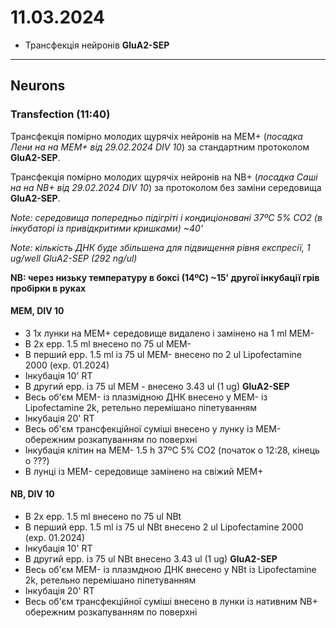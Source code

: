 11.03.2024
=========
- Трансфекція нейронів __GluA2-SEP__

---

## Neurons
### Transfection (11:40)
Трансфекція помірно молодих щурячіх нейронів на MEM+ (_посадка Лени на на MEM+ від 29.02.2024 DIV 10_) за стандартним протоколом  __GluA2-SEP__.

Трансфекція помірно молодих щурячіх нейронів на NB+ (_посадка Саші на на NB+ від 29.02.2024 DIV 10_) за протоколом без заміни середовища  __GluA2-SEP__.

_Note: середовища попередньо підігріті і кондиціоновані 37ºC 5% CO2 (в інкубаторі із привідкритими кришками) ~40'_

_Note: кількість ДНК буде збільшена для підвищення рівня експресії, 1 ug/well  GluA2-SEP (292 ng/ul)_

__NB: через низьку температуру в боксі (14ºC) ~15' другої інкубації грів пробірки в руках__

#### MEM, DIV 10
- З 1x лунки на MEM+  середовище видалено і замінено на 1 ml MEM-
- В 2x epp. 1.5 ml внесено по 75 ul MEM-
- В перший epp. 1.5 ml із 75 ul MEM- внесено по 2 ul Lipofectamine 2000 (exp. 01.2024)
- Інкубація 10' RT
- В другий epp. із 75 ul MEM - внесено 3.43 ul (1 ug) __GluA2-SEP__
- Весь об'єм MEM- із плазмідною ДНК внесено у MEM- із Lipofectamine 2k, ретельно перемішано піпетуванням
- Інкубація 20' RT
- Весь об'єм трансфекційної суміші внесено у лунку із MEM- обережним розкапуванням по поверхні
- Інкубація клітин на MEM- 1.5 h 37ºC 5% CO2 (початок о 12:28, кінець о ???)
- В лунці із MEM- середовище замінено на свіжий MEM+ 

#### NB, DIV 10
- В 2x epp. 1.5 ml внесено по 75 ul NBt
- В перший epp. 1.5 ml із 75 ul NBt внесено 2 ul Lipofectamine 2000 (exp. 01.2024)
- Інкубація 10' RT
- В другий epp. із 75 ul NBt внесено 3.43 ul (1 ug) __GluA2-SEP__
- Весь об'єм MEM- із плазмдною ДНК внесено у NBt із Lipofectamine 2k, ретельно перемішано піпетуванням
- Інкубація 20' RT
- Весь об'єм трансфекційної суміші внесено в лунки із нативним NB+ обережним розкапуванням по поверхні